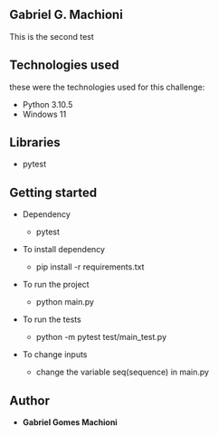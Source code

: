 
## Gabriel G. Machioni
This is the second test


## Technologies used
these were the technologies used for this challenge:

* Python 3.10.5
* Windows 11


## Libraries
* pytest


## Getting started
* Dependency
    - pytest
  
* To install dependency
    - pip install -r requirements.txt

* To run the project
    - python main.py

* To run the tests
    - python -m pytest test/main_test.py

* To change inputs
    - change the variable seq(sequence) in main.py


## Author
* **Gabriel Gomes Machioni** 
